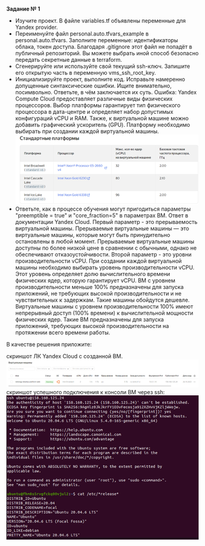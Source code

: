 **Задание № 1**

- Изучите проект. В файле variables.tf объявлены переменные для Yandex provider.
- Переименуйте файл personal.auto.tfvars_example в personal.auto.tfvars. Заполните переменные: идентификаторы облака, токен доступа. Благодаря .gitignore этот файл не попадёт в публичный репозиторий. Вы можете выбрать иной способ безопасно передать секретные данные в terraform.
- Сгенерируйте или используйте свой текущий ssh-ключ. Запишите его открытую часть в переменную vms_ssh_root_key.
- Инициализируйте проект, выполните код. Исправьте намеренно допущенные синтаксические ошибки. Ищите внимательно, посимвольно. Ответьте, в чём заключается их суть.
Ошибка: Yandex Compute Cloud предоставляет различные виды физических процессоров. Выбор платформы гарантирует тип физического процессора в дата-центре и определяет набор допустимых конфигураций vCPU и RAM. Также, к виртуальной машине можно добавить графический ускоритель (GPU). Платформу необходимо выбирать при создании каждой виртуальной машины.
![Скриншот_1](https://github.com/vyacheslav-sadov/devops-netology/blob/terraform-02/terraform/1.png)
- Ответьте, как в процессе обучения могут пригодиться параметры "preemptible = true" и "core_fraction=5" в параметрах ВМ. Ответ в документации Yandex Cloud.
Первый параметр - это прерываемость виртуальной машины. Прерываемые виртуальные машины — это виртуальные машины, которые могут быть принудительно остановлены в любой момент. Прерываемые виртуальные машины доступны по более низкой цене в сравнении с обычными, однако не обеспечивают отказоустойчивости.
Второй параметр - это уровни производительности vCPU. При создании каждой виртуальной машины необходимо выбирать уровень производительности vCPU. Этот уровень определяет долю вычислительного времени физических ядер, которую гарантирует vCPU. ВМ с уровнем производительности меньше 100% предназначены для запуска приложений, не требующих высокой производительности и не чувствительных к задержкам. Такие машины обойдутся дешевле. Виртуальные машины с уровнем производительности 100% имеют непрерывный доступ (100% времени) к вычислительной мощности физических ядер. Такие ВМ предназначены для запуска приложений, требующих высокой производительности на протяжении всего времени работы.

В качестве решения приложите:

скриншот ЛК Yandex Cloud с созданной ВМ. 
![Скриншот_2](https://github.com/vyacheslav-sadov/devops-netology/blob/terraform-02/terraform/2.png)
скриншот успешного подключения к консоли ВМ через ssh:
![Скриншот_3](https://github.com/vyacheslav-sadov/devops-netology/blob/terraform-02/terraform/3.png)